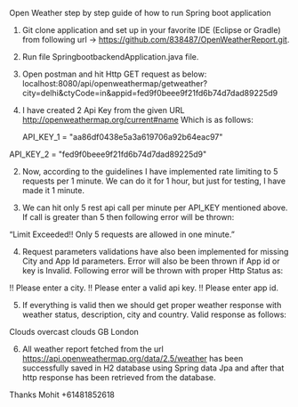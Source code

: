 Open Weather step by step guide of how to run Spring boot application
1.	Git clone application and set up in your favorite IDE (Eclipse or Gradle) from following url -> https://github.com/838487/OpenWeatherReport.git.
2.	Run file SpringbootbackendApplication.java file.
3.	Open postman and hit Http GET request as below:
localhost:8080/api/openweathermap/getweather?city=delhi&ctyCode=in&appid=fed9f0beee9f21fd6b74d7dad89225d9
1.	I have created 2 Api Key from the given URL http://openweathermap.org/current#name
Which is as follows:

 	API_KEY_1 = "aa86df0438e5a3a619706a92b64eac97"
	
API_KEY_2 = "fed9f0beee9f21fd6b74d7dad89225d9"

2.	Now, according to the guidelines I have implemented rate limiting to 5 requests per 1 minute. We can do it for 1 hour, but just for testing, I have made it 1 minute. 

3.	We can hit only 5 rest api call per minute per API_KEY mentioned above. If call is greater than 5 then following error will be thrown:

“Limit Exceeded!! Only 5 requests are allowed in one minute.”

4.	Request parameters validations have also been implemented for missing City and App Id parameters. Error will also be been thrown if App id or key is Invalid. Following error will be thrown with proper Http Status as:

!! Please enter a city.
!! Please enter a valid api key.
!! Please enter app id.

5.	If everything is valid then we should get proper weather response with weather status, description, city and country. Valid response as follows:

<ResponseDto>
   <weatherStatus>Clouds</weatherStatus>
    <weatherDescription>overcast clouds</weatherDescription>
    <country>GB</country>
    <city>London</city>
</ResponseDto>

6.	All weather report fetched from the url https://api.openweathermap.org/data/2.5/weather has been successfully saved in H2 database using Spring data Jpa and after that http response has been retrieved from the database.

Thanks
Mohit
+61481852618












